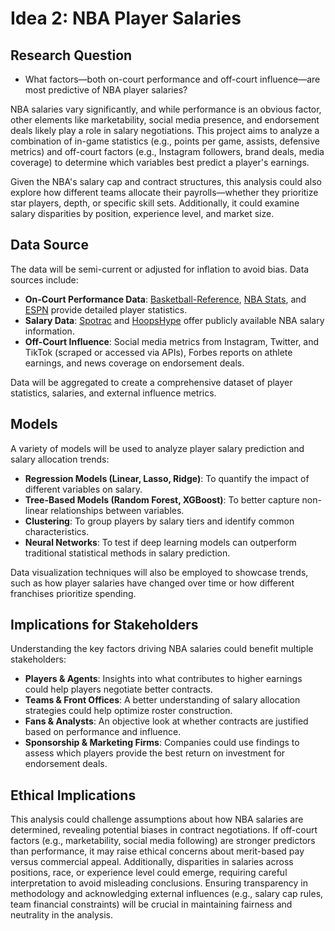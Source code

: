 # Idea 2: NBA Player Salaries  

## Research Question  
- What factors—both on-court performance and off-court influence—are most predictive of NBA player salaries?  

NBA salaries vary significantly, and while performance is an obvious factor, other elements like marketability, social media presence, and endorsement deals likely play a role in salary negotiations. This project aims to analyze a combination of in-game statistics (e.g., points per game, assists, defensive metrics) and off-court factors (e.g., Instagram followers, brand deals, media coverage) to determine which variables best predict a player's earnings.  

Given the NBA's salary cap and contract structures, this analysis could also explore how different teams allocate their payrolls—whether they prioritize star players, depth, or specific skill sets. Additionally, it could examine salary disparities by position, experience level, and market size.  

## Data Source  
The data will be semi-current or adjusted for inflation to avoid bias. Data sources include:  

- **On-Court Performance Data**: [Basketball-Reference](https://www.basketball-reference.com), [NBA Stats](https://www.nba.com/stats), and [ESPN](https://www.espn.com/nba/stats) provide detailed player statistics.  
- **Salary Data**: [Spotrac](https://www.spotrac.com/nba/) and [HoopsHype](https://hoopshype.com/salaries/) offer publicly available NBA salary information.  
- **Off-Court Influence**: Social media metrics from Instagram, Twitter, and TikTok (scraped or accessed via APIs), Forbes reports on athlete earnings, and news coverage on endorsement deals.  

Data will be aggregated to create a comprehensive dataset of player statistics, salaries, and external influence metrics.  

## Models  
A variety of models will be used to analyze player salary prediction and salary allocation trends:  

- **Regression Models (Linear, Lasso, Ridge)**: To quantify the impact of different variables on salary.  
- **Tree-Based Models (Random Forest, XGBoost)**: To better capture non-linear relationships between variables.  
- **Clustering**: To group players by salary tiers and identify common characteristics.  
- **Neural Networks**: To test if deep learning models can outperform traditional statistical methods in salary prediction.  

Data visualization techniques will also be employed to showcase trends, such as how player salaries have changed over time or how different franchises prioritize spending.  

## Implications for Stakeholders  
Understanding the key factors driving NBA salaries could benefit multiple stakeholders:  

- **Players & Agents**: Insights into what contributes to higher earnings could help players negotiate better contracts.  
- **Teams & Front Offices**: A better understanding of salary allocation strategies could help optimize roster construction.  
- **Fans & Analysts**: An objective look at whether contracts are justified based on performance and influence.  
- **Sponsorship & Marketing Firms**: Companies could use findings to assess which players provide the best return on investment for endorsement deals.  

## Ethical Implications  
This analysis could challenge assumptions about how NBA salaries are determined, revealing potential biases in contract negotiations. If off-court factors (e.g., marketability, social media following) are stronger predictors than performance, it may raise ethical concerns about merit-based pay versus commercial appeal. Additionally, disparities in salaries across positions, race, or experience level could emerge, requiring careful interpretation to avoid misleading conclusions. Ensuring transparency in methodology and acknowledging external influences (e.g., salary cap rules, team financial constraints) will be crucial in maintaining fairness and neutrality in the analysis.  
